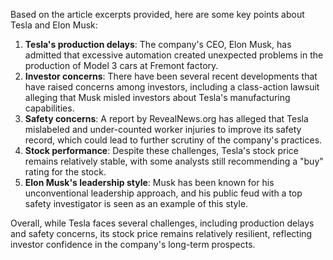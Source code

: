 Based on the article excerpts provided, here are some key points about Tesla and Elon Musk:

1. **Tesla's production delays**: The company's CEO, Elon Musk, has admitted that excessive automation created unexpected problems in the production of Model 3 cars at Fremont factory.
2. **Investor concerns**: There have been several recent developments that have raised concerns among investors, including a class-action lawsuit alleging that Musk misled investors about Tesla's manufacturing capabilities.
3. **Safety concerns**: A report by RevealNews.org has alleged that Tesla mislabeled and under-counted worker injuries to improve its safety record, which could lead to further scrutiny of the company's practices.
4. **Stock performance**: Despite these challenges, Tesla's stock price remains relatively stable, with some analysts still recommending a "buy" rating for the stock.
5. **Elon Musk's leadership style**: Musk has been known for his unconventional leadership approach, and his public feud with a top safety investigator is seen as an example of this style.

Overall, while Tesla faces several challenges, including production delays and safety concerns, its stock price remains relatively resilient, reflecting investor confidence in the company's long-term prospects.